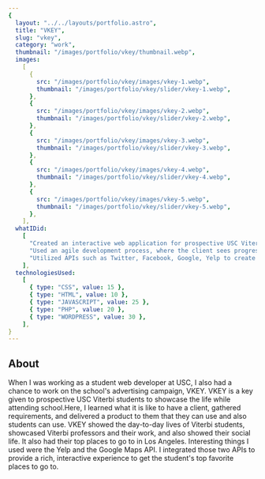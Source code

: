 ```yaml
---
{
  layout: "../../layouts/portfolio.astro",
  title: "VKEY",
  slug: "vkey",
  category: "work",
  thumbnail: "/images/portfolio/vkey/thumbnail.webp",
  images:
    [
      {
        src: "/images/portfolio/vkey/images/vkey-1.webp",
        thumbnail: "/images/portfolio/vkey/slider/vkey-1.webp",
      },
      {
        src: "/images/portfolio/vkey/images/vkey-2.webp",
        thumbnail: "/images/portfolio/vkey/slider/vkey-2.webp",
      },
      {
        src: "/images/portfolio/vkey/images/vkey-3.webp",
        thumbnail: "/images/portfolio/vkey/slider/vkey-3.webp",
      },
      {
        src: "/images/portfolio/vkey/images/vkey-4.webp",
        thumbnail: "/images/portfolio/vkey/slider/vkey-4.webp",
      },
      {
        src: "/images/portfolio/vkey/images/vkey-5.webp",
        thumbnail: "/images/portfolio/vkey/slider/vkey-5.webp",
      },
    ],
  whatIDid:
    [
      "Created an interactive web application for prospective USC Viterbi students that showcases USC Viterbi School of Engineering life and its respective students",
      "Used an agile development process, where the client sees progress every two weeks",
      "Utilized APIs such as Twitter, Facebook, Google, Yelp to create interactivity for the web application.",
    ],
  technologiesUsed:
    [
      { type: "CSS", value: 15 },
      { type: "HTML", value: 10 },
      { type: "JAVASCRIPT", value: 25 },
      { type: "PHP", value: 20 },
      { type: "WORDPRESS", value: 30 },
    ],
}
---
```


## About

When I was working as a student web developer at USC, I also had a chance to work on the school's advertising campaign, VKEY. VKEY is a key given to prospective USC Viterbi students to showcase the life while attending school.Here, I learned what it is like to have a client, gathered requirements, and delivered a product to them that they can use and also students can use. VKEY showed the day-to-day lives of Viterbi students, showcased Viterbi professors and their work, and also showed their social life. It also had their top places to go to in Los Angeles. Interesting things I used were the Yelp and the Google Maps API. I integrated those two APIs to provide a rich, interactive experience to get the student's top favorite places to go to.
